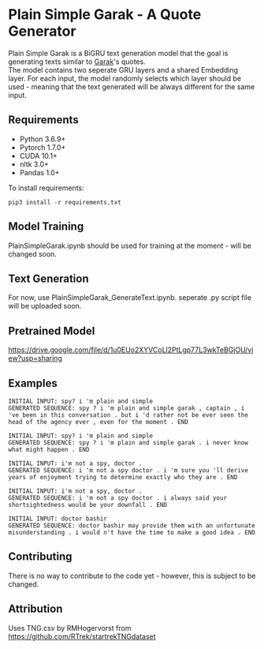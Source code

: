 # Plain Simple Garak - A Quote Generator

Plain Simple Garak is a BiGRU text generation model that the goal is generating texts similar to [Garak](https://memory-alpha.fandom.com/wiki/Elim_Garak, "Memory Alpha")'s quotes.   
The model contains two seperate GRU layers and a shared Embedding layer. For each input, the model randomly selects which layer should be used - meaning that the text generated will be always different for the same input.

## Requirements

- Python 3.6.9+
- Pytorch 1.7.0+
- CUDA 10.1+
- nltk 3.0+
- Pandas 1.0+

To install requirements:

```setup
pip3 install -r requirements.txt
```

## Model Training

PlainSimpleGarak.ipynb should be used for training at the moment - will be changed soon.

## Text Generation

For now, use PlainSimpleGarak_GenerateText.ipynb. seperate .py script file will be uploaded soon.

## Pretrained Model

https://drive.google.com/file/d/1u0EUo2XYVCoLl2PtLgp77L3wkTeBGjOU/view?usp=sharing

## Examples

```
INITIAL INPUT: spy? i 'm plain and simple
GENERATED SEQUENCE: spy ? i 'm plain and simple garak , captain , i 've been in this conversation . but i 'd rather not be ever seen the head of the agency ever , even for the moment . END
```

```
INITIAL INPUT: spy? i 'm plain and simple
GENERATED SEQUENCE: spy ? i 'm plain and simple garak . i never know what might happen . END
```

```
INITIAL INPUT: i'm not a spy, doctor .
GENERATED SEQUENCE: i 'm not a spy doctor . i 'm sure you 'll derive years of enjoyment trying to determine exactly who they are . END
```

```
INITIAL INPUT: i'm not a spy, doctor .
GENERATED SEQUENCE: i 'm not a spy doctor . i always said your shortsightedness would be your downfall . END
```
```
INITIAL INPUT: doctor bashir
GENERATED SEQUENCE: doctor bashir may provide them with an unfortunate misunderstanding . i would n't have the time to make a good idea . END
```

## Contributing

There is no way to contribute to the code yet - however, this is subject to be changed.

## Attribution

Uses TNG.csv by RMHogervorst from https://github.com/RTrek/startrekTNGdataset
